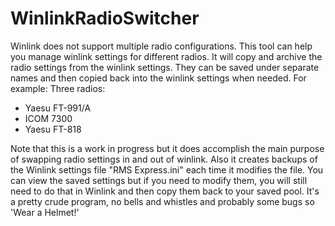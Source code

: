 # WinlinkRadioSwitcher

Winlink does not support multiple radio configurations.
This tool can help you manage winlink settings for different radios.
It will copy and archive the radio settings from the winlink settings.
They can be saved under separate names and then copied back into the winlink settings when needed.
For example:
Three radios:

* Yaesu FT-991/A
* ICOM 7300
* Yaesu FT-818

Note that this is a work in progress but it does accomplish the main purpose of swapping radio settings in and out of winlink.
Also it creates backups of the Winlink settings file "RMS Express.ini" each time it modifies the file.
You can view the saved settings but if you need to modify them, you will still need to do that in Winlink and then copy them back to your saved pool.
It's a pretty crude program, no bells and whistles and probably some bugs so 'Wear a Helmet!'

